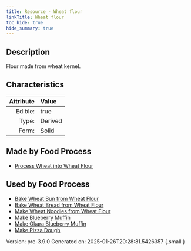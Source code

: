 ```yaml
---
title: Resource - Wheat flour
linkTitle: Wheat flour
toc_hide: true
hide_summary: true
---
```


## Description
Flour made from wheat kernel.

## Characteristics

| Attribute      | Value |
|--------:|:------|
|Edible:|true|
|Type:|Derived|
|Form:|Solid|
 



## Made by Food Process

- [Process Wheat into Wheat Flour](/docs/definitions/food/process-wheat-into-wheat-flour)

    
## Used by Food Process

- [Bake Wheat Bun from Wheat Flour](/docs/definitions/food/bake-wheat-bun-from-wheat-flour)
- [Bake Wheat Bread from Wheat Flour](/docs/definitions/food/bake-wheat-bread-from-wheat-flour)
- [Make Wheat Noodles from Wheat Flour](/docs/definitions/food/make-wheat-noodles-from-wheat-flour)
- [Make Blueberry Muffin](/docs/definitions/food/make-blueberry-muffin)
- [Make Okara Blueberry Muffin](/docs/definitions/food/make-okara-blueberry-muffin)
- [Make Pizza Dough](/docs/definitions/food/make-pizza-dough)


Version: pre-3.9.0 Generated on: 2025-01-26T20:28:31.5426357
{.small }
